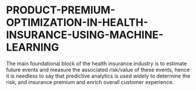 # PRODUCT-PREMIUM-OPTIMIZATION-IN-HEALTH-INSURANCE-USING-MACHINE-LEARNING
The main foundational block of the health insurance industry is to estimate future events and measure the associated risk/value of these events, hence it is needless to say that predictive analytics is used widely to determine the risk, and insurance premium and enrich overall customer experience. 
